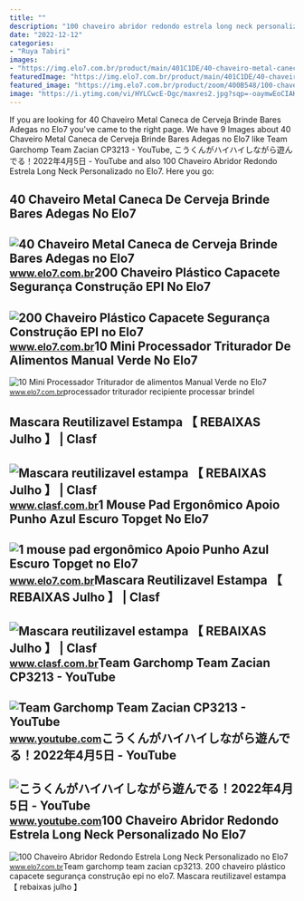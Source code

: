 ```yaml
---
title: ""
description: "100 chaveiro abridor redondo estrela long neck personalizado no elo7"
date: "2022-12-12"
categories:
- "Ruya Tabiri"
images:
- "https://img.elo7.com.br/product/main/401C1DE/40-chaveiro-metal-caneca-de-cerveja-brinde-bares-adegas-evento-de-cerveja.jpg"
featuredImage: "https://img.elo7.com.br/product/main/401C1DE/40-chaveiro-metal-caneca-de-cerveja-brinde-bares-adegas-evento-de-cerveja.jpg"
featured_image: "https://img.elo7.com.br/product/zoom/400B548/100-chaveiro-abridor-redondo-estrela-long-neck-personalizado-chaveiros.jpg"
image: "https://i.ytimg.com/vi/HYLCwcE-Dgc/maxres2.jpg?sqp=-oaymwEoCIAKENAF8quKqQMcGADwAQH4AYwCgALgA4oCDAgAEAEYRSBHKGUwDw==&amp;rs=AOn4CLC_ulBvmvqa2cf2uT56Qfk3FCYaDA"
---
```


If you are looking for 40 Chaveiro Metal Caneca de Cerveja Brinde Bares Adegas no Elo7 you've came to the right page. We have 9 Images about 40 Chaveiro Metal Caneca de Cerveja Brinde Bares Adegas no Elo7 like Team Garchomp Team Zacian CP3213 - YouTube, こうくんがハイハイしながら遊んでる！2022年4月5日 - YouTube and also 100 Chaveiro Abridor Redondo Estrela Long Neck Personalizado no Elo7. Here you go:

40 Chaveiro Metal Caneca De Cerveja Brinde Bares Adegas No Elo7
---------------------------------------------------------------

 ![40 Chaveiro Metal Caneca de Cerveja Brinde Bares Adegas no Elo7](https://img.elo7.com.br/product/main/401C1DE/40-chaveiro-metal-caneca-de-cerveja-brinde-bares-adegas-evento-de-cerveja.jpg) <small>www.elo7.com.br</small>200 Chaveiro Plástico Capacete Segurança Construção EPI No Elo7
---------------------------------------------------------------

 ![200 Chaveiro Plástico Capacete Segurança Construção EPI no Elo7](https://img.elo7.com.br/product/zoom/4030CB8/200-chaveiro-plastico-capacete-seguranca-construcao-epi-lembrancinhas.jpg) <small>www.elo7.com.br</small>10 Mini Processador Triturador De Alimentos Manual Verde No Elo7
----------------------------------------------------------------

 ![10 Mini Processador Triturador de alimentos Manual Verde no Elo7](https://img.elo7.com.br/product/main/3091196/10-mini-processador-triturador-de-alimentos-manual-verde-recipiente-para-processar-alimentos.jpg) <small>www.elo7.com.br</small>processador triturador recipiente processar brindel

Mascara Reutilizavel Estampa 【 REBAIXAS Julho 】 | Clasf
-------------------------------------------------------

 ![Mascara reutilizavel estampa 【 REBAIXAS Julho 】 | Clasf](https://img.clasf.com.br/2020/04/12/Mscara-Reutilizvel-Tecido-20200412141826.0609050015.jpg) <small>www.clasf.com.br</small>1 Mouse Pad Ergonômico Apoio Punho Azul Escuro Topget No Elo7
-------------------------------------------------------------

 ![1 mouse pad ergonômico Apoio Punho Azul Escuro Topget no Elo7](https://img.elo7.com.br/product/main/3065393/1-unidade-mouse-pad-ergonomico-visco-elastico-azul-escuro-mouse-pad.jpg) <small>www.elo7.com.br</small>Mascara Reutilizavel Estampa 【 REBAIXAS Julho 】 | Clasf
-------------------------------------------------------

 ![Mascara reutilizavel estampa 【 REBAIXAS Julho 】 | Clasf](https://img.clasf.com.br/2020/05/05/Mscara-Reutilizvel-Tecido-20200505170227.5991490015.jpg) <small>www.clasf.com.br</small>Team Garchomp Team Zacian CP3213 - YouTube
------------------------------------------

 ![Team Garchomp Team Zacian CP3213 - YouTube](https://i.ytimg.com/vi/HYLCwcE-Dgc/maxres2.jpg?sqp=-oaymwEoCIAKENAF8quKqQMcGADwAQH4AYwCgALgA4oCDAgAEAEYRSBHKGUwDw==&rs=AOn4CLC_ulBvmvqa2cf2uT56Qfk3FCYaDA) <small>www.youtube.com</small>こうくんがハイハイしながら遊んでる！2022年4月5日 - YouTube
-------------------------------------

 ![こうくんがハイハイしながら遊んでる！2022年4月5日 - YouTube](https://i.ytimg.com/vi/H2fAEMesIjo/maxresdefault.jpg?sqp=-oaymwEmCIAKENAF8quKqQMa8AEB-AH-CYAC0AWKAgwIABABGGUgXyhTMA8=&rs=AOn4CLCJYSghky0o-ilndxvg6fCYAda1ug) <small>www.youtube.com</small>100 Chaveiro Abridor Redondo Estrela Long Neck Personalizado No Elo7
--------------------------------------------------------------------

 ![100 Chaveiro Abridor Redondo Estrela Long Neck Personalizado no Elo7](https://img.elo7.com.br/product/zoom/400B548/100-chaveiro-abridor-redondo-estrela-long-neck-personalizado-chaveiros.jpg) <small>www.elo7.com.br</small>Team garchomp team zacian cp3213. 200 chaveiro plástico capacete segurança construção epi no elo7. Mascara reutilizavel estampa 【 rebaixas julho 】
